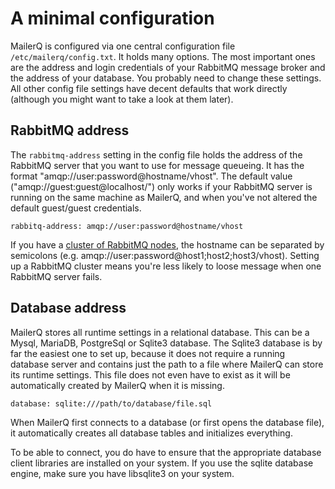 # A minimal configuration

MailerQ is configured via one central configuration file `/etc/mailerq/config.txt`. 
It holds many options. The most important ones are the address
and login credentials of your RabbitMQ message broker and the address of
your database. You probably need to change these settings. All other config 
file settings have decent defaults that work directly (although you might
want to take a look at them later).


## RabbitMQ address

The `rabbitmq-address` setting in the config file holds the address of the
RabbitMQ server that you want to use for message queueing. It has the
format "amqp://user:password@hostname/vhost". The default value 
("amqp://guest:guest@localhost/") only works if your RabbitMQ server
is running on the same machine as MailerQ, and when you've not altered
the default guest/guest credentials.

```
rabbitq-address: amqp://user:password@hostname/vhost
```

If you have a [cluster of RabbitMQ nodes](https://www.rabbitmq.com/clustering.html), 
the hostname can be separated by semicolons (e.g. amqp://user:password@host1;host2;host3/vhost). 
Setting up a RabbitMQ cluster means you're less likely to loose message when
one RabbitMQ server fails.


## Database address

MailerQ stores all runtime settings in a relational database. This can be a Mysql,
MariaDB, PostgreSql or Sqlite3 database. The Sqlite3 database is by far the
easiest one to set up, because it does not require a running database server
and contains just the path to a file where MailerQ can store its runtime settings.
This file does not even have to exist as it will be automatically created by
MailerQ when it is missing.

```
database: sqlite:///path/to/database/file.sql
```

When MailerQ first connects to a database (or first opens the database file),
it automatically creates all database tables and initializes everything.

To be able to connect, you do have to ensure that the appropriate database
client libraries are installed on your system. If you use the sqlite database 
engine, make sure you have libsqlite3 on your system.

